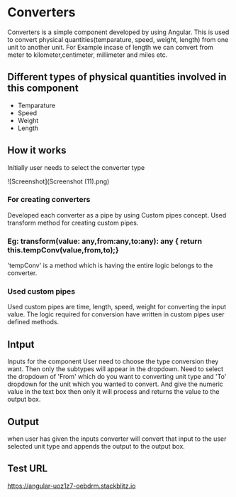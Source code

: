 # Converters
Converters is a simple component developed by using Angular. This is used to convert physical quantities(temparature, speed, weight, length) from one unit to another unit. For Example incase of length we can convert from meter to kilometer,centimeter, millimeter and miles etc. 
## Different types of physical quantities involved in this component
- Temparature 
- Speed
- Weight
- Length
## How it works 
Initially user needs to select the converter type

![Screenshot](Screenshot (11).png)

### For creating converters
Developed each converter as a pipe by using Custom pipes concept. Used transform method for creating custom pipes.
### Eg: transform(value: any,from:any,to:any): any {  return this.tempConv(value,from,to);}
  'tempConv' is a method which is having the entire logic belongs to the converter.
### Used custom pipes
Used custom pipes are time, length, speed, weight for converting the input value. The logic required for conversion have written in custom pipes user defined methods.
## Intput
Inputs for the component User need to choose the type conversion they want. 
Then only the subtypes will appear in the dropdown.
Need to select the dropdown of 'From' which do you want to converting unit type and 'To' dropdown for the unit which you wanted to convert.
And give the numeric value in the text box then only it will process and returns the value to the output box.
## Output
when user has given the inputs converter will convert that input to the user selected unit type and appends the output to the output box.
## Test URL
https://angular-uoz1z7-oebdrm.stackblitz.io
